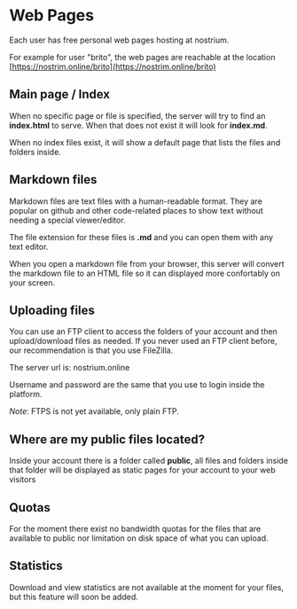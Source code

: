 # Web Pages

Each user has free personal web pages hosting at nostrium.

For example for user "brito", the web pages are reachable
at the location [https://nostrim.online/brito](https://nostrim.online/brito)


## Main page / Index

When no specific page or file is specified, the server will
try to find an **index.html** to serve. When that does not
exist it will look for **index.md**.

When no index files exist, it will show a default page that
lists the files and folders inside.


## Markdown files

Markdown files are text files with a human-readable format.
They are popular on github and other code-related places
to show text without needing a special viewer/editor.

The file extension for these files is **.md** and you can
open them with any text editor.

When you open a markdown file from your browser, this server
will convert the markdown file to an HTML file so it can
displayed more confortably on your screen.


## Uploading files

You can use an FTP client to access the folders of your
account and then upload/download files as needed. If you
never used an FTP client before, our recommendation is
that you use FileZilla.

The server url is: nostrium.online

Username and password are the same that you use to login
inside the platform.

*Note*: FTPS is not yet available, only plain FTP.


## Where are my public files located?
 
Inside your account there is a folder called **public**,
all files and folders inside that folder will be displayed
as static pages for your account to your web visitors


## Quotas
For the moment there exist no bandwidth quotas for the
files that are available to public nor limitation on
disk space of what you can upload.


## Statistics
Download and view statistics are not available at the
moment for your files, but this feature will soon be added.